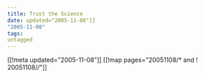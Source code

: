 ```yaml
---
title: Trust the Science
date: updated="2005-11-08"]]
"2005-11-08"
tags:
untagged
---
```

[[!meta updated="2005-11-08"]]
[[!map pages="20051108/* and ! 20051108/*/*"]]
